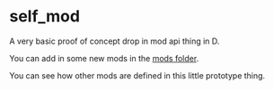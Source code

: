# self_mod
 A very basic proof of concept drop in mod api thing in D. 

You can add in some new mods in the [mods folder](https://github.com/jordan4ibanez/self_mod/tree/main/source/mods).

You can see how other mods are defined in this little prototype thing.
